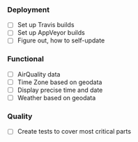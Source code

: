 ### Deployment

* [ ] Set up Travis builds
* [ ] Set up AppVeyor builds
* [ ] Figure out, how to self-update

### Functional

* [ ] AirQuality data
* [ ] Time Zone based on geodata
* [ ] Display precise time and date
* [ ] Weather based on geodata

### Quality
* [ ] Create tests to cover most critical parts
